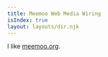 ```yaml
---
title: Meemoo Web Media Wiring
isIndex: true
layout: layouts/dir.njk
---
```


I like [meemoo.org](https://meemoo.org).
